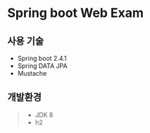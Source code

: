 # Spring boot Web Exam

## 사용 기술
* Spring boot 2.4.1
* Spring DATA JPA
* Mustache

## 개발환경
> * JDK 8
> * h2
